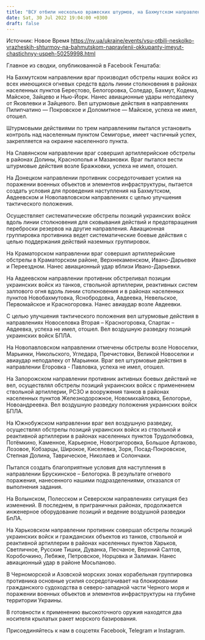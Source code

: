 ```yaml
---
title: "ВСУ отбили несколько вражеских штурмов, на Бахмутском направлении оккупанты имеют частичный успех — сводка Генштаба"
date: Sat, 30 Jul 2022 19:04:00 +0300
draft: false
---
```

Источник: Новое Время https://nv.ua/ukraine/events/vsu-otbili-neskolko-vrazheskih-shturmov-na-bahmutskom-napravlenii-okkupanty-imeyut-chastichnyy-uspeh-50259998.html


Главное из сводки, опубликованной в Facebook Генштаба:

На Бахмутском направлении враг производил обстрелы наших войск из всех имеющихся огневых средств вдоль линии столкновения в районах населенных пунктов Берестово, Белогоровка, Соледар, Бахмут, Кодема, Майское, Зайцево и Нью-Йорк. Нанес авиационные удары неподалеку от Яковлевки и Зайцевого. Вел штурмовые действия в направлениях Пилипчатино — Покровское и Доломитное — Майское, успеха не имел, отошел.

Штурмовыми действиями по трем направлениям пытался установить контроль над населенным пунктом Семигорье, имеет частичный успех, закрепляется на окраине населенного пункта.

 На Славянском направлении враг совершил артиллерийские обстрелы в районах Долины, Краснополья и Мазановки. Враг пытался вести штурмовые действия возле Бражковки, успеха не имел, отошел.

На Донецком направлении противник сосредоточивает усилия на поражении военных объектов и элементов инфраструктуры, пытается создать условия для проведения наступления на Бахмутском, Авдеевском и Новопавловском направлениях с целью улучшения тактического положения.

Осуществляет систематические обстрелы позиций украинских войск вдоль линии столкновения для сковывания действий и предотвращения переброски резервов на другие направления. Авиационная группировка противника ведет систематические боевые действия с целью поддержания действий наземных группировок.

 На Краматорском направлении враг совершил артиллерийские обстрелы в Краматорском районе, Верхнекаменском, Ивано-Дарьевке и Переездном. Нанес авиационный удар вблизи Ивано-Дарьевки.

 На Авдеевском направлении противник обстреливал позиции украинских войск из танков, ствольной артиллерии, реактивных систем залпового огня вдоль линии столкновения и в районах населенных пунктов Новобахмутовка, Яснобродовка, Авдеевка, Невельское, Первомайское и Красногоровка. Нанес авиаудар возле Авдеевки.

С целью улучшения тактического положения вел штурмовые действия в направлениях Новоселовка Вторая – Красногоровка, Спартак – Авдеевка, успеха не имел, отошел. Вел воздушную разведку позиций украинских войск БПЛА.

 На Новопавловском направлении отмечены обстрелы возле Новоселки, Марьинки, Никольского, Угледара, Пречистовки, Великой Новоселки и авиаудар неподалеку от Марьинки. Враг вел штурмовые действия в направлении Егоровка - Павловка, успеха не имел, отошел.

На Запорожском направлении противник активных боевых действий не вел, осуществлял обстрелы позиций украинских войск с применением ствольной артиллерии, РСЗО и вооружения танков в районах населенных пунктов Железнодорожное, Новомихайловка, Белогорье, Новоандреевка. Вел воздушную разведку положения украинских войск БПЛА.

 На Южнобужском направлении враг вел воздушную разведку, осуществлял обстрелы позиций украинских войск из ствольной и реактивной артиллерии в районах населенных пунктов Трудолюбовка, Потёмкино, Каменное, Карьерное, Новогригоровка, Большое Артаково, Лозовое, Кобзарцы, Широкое, Киселевка, Зоря, Посад-Покровское, Степная Долина, Таврическое, Николаев и Солончаки.

Пытался создать благоприятные условия для наступления в направлении Брускинское – Белогорка. В результате огневого поражения, нанесенного нашими подразделениями, отказался от выполнения задания.

 На Волынском, Полесском и Северском направлениях ситуация без изменений. В последнем, в приграничных районах, продолжается инженерное оборудование позиций и ведение воздушной разведки БпЛА.

 На Харьковском направлении противник совершал обстрелы позиций украинских войск и гражданских объектов из танков, ствольной и реактивной артиллерии в районах населенных пунктов Харьков, Светличное, Русские Тишки, Дуванка, Песчаное, Верхний Салтов, Коробочкино, Лебяже, Петровское, Норцовка и Залиман. Нанес авиационный удар в районе Мосьпаново.

 В Черноморской и Азовской морских зонах корабельная группировка противника основные усилия сосредотачивает на блокировании гражданского судоходства в северо-западной части Черного моря и поражении военных объектов и элементов инфраструктуры на глубине территории Украины.

В готовности к применению высокоточного оружия находятся два носителя крылатых ракет морского базирования.

Присоединяйтесь к нам в соцсетях Facebook, Telegram и Instagram.
